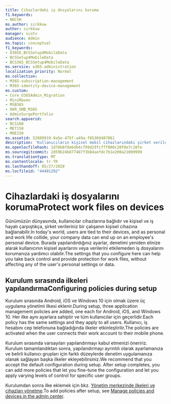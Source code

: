 ```yaml
---
title: Cihazlardaki iş dosyalarını koruma
f1.keywords:
- NOCSH
ms.author: sirkkuw
author: sirkkuw
manager: scotv
audience: Admin
ms.topic: conceptual
f1_keywords:
- O365E_BCSSetup4MobileData
- BCSSetup4MobileData
- BCS365_BCSSetup4MobileData
ms.service: o365-administration
localization_priority: Normal
ms.collection:
- M365-subscription-management
- M365-identity-device-management
ms.custom:
- Core_O365Admin_Migration
- MiniMaven
- MSB365
- OKR_SMB_M365
- AdminSurgePortfolio
search.appverid:
- BCS160
- MET150
- MOE150
ms.assetid: 52089919-9a5e-475f-a49a-f65369487861
description: 'Kullanıcıların kişisel mobil cihazlarındaki şirket verilerini korumak için varsayılan yapılandırma ve uygulama yönetimi ilkeleri ekleme hakkında bilgi edinin. '
ms.openlocfilehash: 1d76b8fde6db4cf99d29fcfff000c20f0e7c18fe
ms.sourcegitcommit: 2d59b24b877487f3b84aefdc7b1e200a21009999
ms.translationtype: MT
ms.contentlocale: tr-TR
ms.lasthandoff: 05/27/2020
ms.locfileid: "44401292"
---
```

# <a name="protect-work-files-on-devices"></a><span data-ttu-id="8f22c-103">Cihazlardaki iş dosyalarını koruma</span><span class="sxs-lookup"><span data-stu-id="8f22c-103">Protect work files on devices</span></span>

<span data-ttu-id="8f22c-104">Günümüzün dünyasında, kullanıcılar cihazlarına bağlıdır ve kişisel ve iş hayatı çarpıştıkça, şirket verileriniz bir çalışanın kişisel cihazına bağlanabilir.</span><span class="sxs-lookup"><span data-stu-id="8f22c-104">In today's world, users are tied to their devices, and as personal and work life collide, your company data can end up on an employee's personal device.</span></span> <span data-ttu-id="8f22c-105">Burada yapılandırdığınız ayarlar, denetimi yeniden elinize alarak kullanıcının kişisel ayarlarını veya verilerini etkilemeden iş dosyalarını korumanıza yardımcı olabilir.</span><span class="sxs-lookup"><span data-stu-id="8f22c-105">The settings that you configure here can help you take back control and provide protection for work files, without affecting any of the user's personal settings or data.</span></span>
  
## <a name="configuring-policies-during-setup"></a><span data-ttu-id="8f22c-106">Kurulum sırasında ilkeleri yapılandırma</span><span class="sxs-lookup"><span data-stu-id="8f22c-106">Configuring policies during setup</span></span>

<span data-ttu-id="8f22c-107">Kurulum sırasında Android, iOS ve Windows 10 için olmak üzere üç uygulama yönetimi ilkesi eklenir.</span><span class="sxs-lookup"><span data-stu-id="8f22c-107">During setup, three application management policies are added, one each for Android, iOS, and Windows 10.</span></span> <span data-ttu-id="8f22c-108">Her ilke aynı ayarlara sahiptir ve tüm kullanıcılar için geçerlidir.</span><span class="sxs-lookup"><span data-stu-id="8f22c-108">Each policy has the same settings and they apply to all users.</span></span> <span data-ttu-id="8f22c-109">Kullanıcı, iş hesabını cep telefonuna bağladığında ilkeler etkinleştirilir.</span><span class="sxs-lookup"><span data-stu-id="8f22c-109">The policies are activated when the user connects their work account to their mobile phone.</span></span>
  
<span data-ttu-id="8f22c-p103">Kurulum sırasında varsayılan yapılandırmayı kabul etmenizi öneririz. Kurulum tamamlandıktan sonra, yapılandırmayı ayrıntılı olarak ayarlamanıza ve belirli kullanıcı grupları için farklı düzeylerde denetim uygulamanıza olanak sağlayan başka ilkeler ekleyebilirsiniz.</span><span class="sxs-lookup"><span data-stu-id="8f22c-p103">We recommend that you accept the default configuration during setup. After setup completes, you can add more policies that let you fine-tune the configuration and let you apply varying levels of control for specific user groups.</span></span>
  
<span data-ttu-id="8f22c-112">Kurulumdan sonra ilke eklemek için bkz. [Yönetim merkezinde ilkeleri ve cihazları yönetme](manage.md).</span><span class="sxs-lookup"><span data-stu-id="8f22c-112">To add policies after setup, see [Manage policies and devices in the admin center](manage.md).</span></span>
